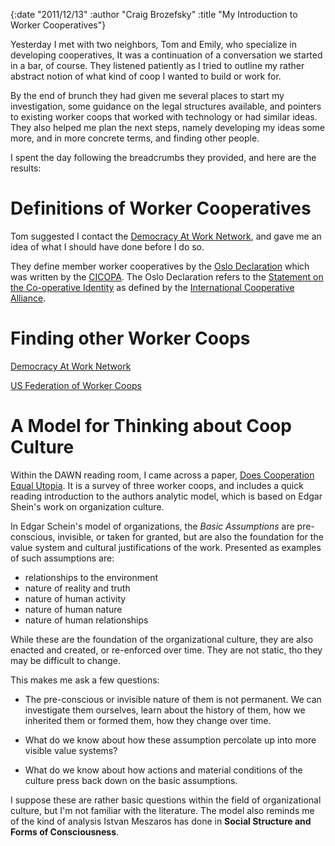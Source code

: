{:date "2011/12/13" :author "Craig Brozefsky" :title "My Introduction to Worker Cooperatives"}

Yesterday I met with two neighbors, Tom and Emily, who specialize in
developing cooperatives, It was a continuation of a conversation we
started in a bar, of course.  They listened patiently as I tried to
outline my rather abstract notion of what kind of coop I wanted to
build or work for.  

By the end of brunch they had given me several places to start my
investigation, some guidance on the legal structures available, and
pointers to existing worker coops that worked with technology or had
similar ideas.  They also helped me plan the next steps, namely
developing my ideas some more, and in more concrete terms, and finding
other people.

I spent the day following the breadcrumbs they provided, and here are
the results:

# Definitions of Worker Cooperatives

Tom suggested I contact the [Democracy At Work
Network](http://dawn.coop), and gave me an idea of what I should have
done before I do so.

They define member worker cooperatives by the [Oslo
Declaration](http://usworker.coop/public/documents/Oslo_Declaration.pdf)
which was written by the [CICOPA](http://www.cicopa.coop/).  The Oslo
Declaration refers to the [Statement on the Co-operative
Identity](http://www.ica.coop/coop/principles.html) as defined by the
[International Cooperative Alliance](http://www.ica.coop).

# Finding other Worker Coops

[Democracy At Work Network](http://dawn.coop)

[US Federation of Worker Coops](http://usworker.coop)

# A Model for Thinking about Coop Culture

Within the DAWN reading room, I came across a paper, [Does Cooperation
Equal
Utopia](http://www.usworker.coop/system/files/Does_Cooperation_Equal_Utopia%20%28P%29_0.pdf).
It is a survey of three worker coops, and includes a quick reading
introduction to the authors analytic model, which is based on Edgar
Shein's work on organization culture.

In Edgar Schein's model of organizations, the *Basic Assumptions* are
pre-conscious, invisible, or taken for granted, but are also the
foundation for the value system and cultural justifications of the
work.  Presented as examples of such assumptions are:

* relationships to the environment
* nature of reality and truth
* nature of human activity
* nature of human nature
* nature of human relationships

While these are the foundation of the organizational culture, they are
also enacted and created, or re-enforced over time.  They are not
static, tho they may be difficult to change.

This makes me ask a few questions:

* The pre-conscious or invisible nature of them is not permanent.  We
  can investigate them ourselves, learn about the history of them, how
  we inherited them or formed them, how they change over time.

* What do we know about how these assumption percolate up into more
  visible value systems?

* What do we know about how actions and material conditions of the
  culture press back down on the basic assumptions.

I suppose these are rather basic questions within the field of
organizational culture, but I'm not familiar with the literature.  The
model also reminds me of the kind of analysis Istvan Meszaros has done
in **Social Structure and Forms of Consciousness**.

